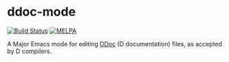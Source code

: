 # ddoc-mode

[![Build Status](https://travis-ci.org/CyberShadow/ddoc-mode.svg)](https://travis-ci.org/CyberShadow/ddoc-mode)
[![MELPA](https://melpa.org/packages/ddoc-mode-badge.svg)](https://melpa.org/#/ddoc-mode)

A Major Emacs mode for editing [DDoc](http://dlang.org/spec/ddoc.html) (D documentation) files, as accepted by D compilers.
